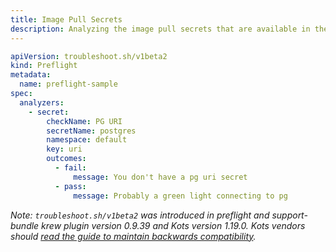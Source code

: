 ```yaml
---
title: Image Pull Secrets
description: Analyzing the image pull secrets that are available in the cluster
---
```


```yaml
apiVersion: troubleshoot.sh/v1beta2
kind: Preflight
metadata:
  name: preflight-sample
spec:
  analyzers:
    - secret:
        checkName: PG URI
        secretName: postgres
        namespace: default
        key: uri
        outcomes:
          - fail:
              message: You don't have a pg uri secret
          - pass:
              message: Probably a green light connecting to pg
```

*Note: `troubleshoot.sh/v1beta2` was introduced in preflight and support-bundle krew plugin version 0.9.39 and Kots version 1.19.0. Kots vendors should [read the guide to maintain backwards compatibility](/v1beta2/).*

